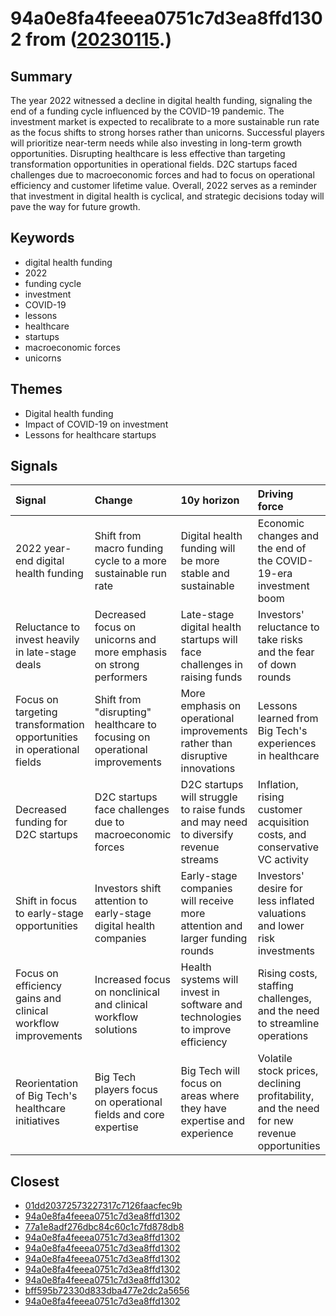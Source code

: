# 94a0e8fa4feeea0751c7d3ea8ffd1302 from ([20230115](https://kghosh.substack.com/p/20230115).)

## Summary

The year 2022 witnessed a decline in digital health funding, signaling the end of a funding cycle influenced by the COVID-19 pandemic. The investment market is expected to recalibrate to a more sustainable run rate as the focus shifts to strong horses rather than unicorns. Successful players will prioritize near-term needs while also investing in long-term growth opportunities. Disrupting healthcare is less effective than targeting transformation opportunities in operational fields. D2C startups faced challenges due to macroeconomic forces and had to focus on operational efficiency and customer lifetime value. Overall, 2022 serves as a reminder that investment in digital health is cyclical, and strategic decisions today will pave the way for future growth.

## Keywords

* digital health funding
* 2022
* funding cycle
* investment
* COVID-19
* lessons
* healthcare
* startups
* macroeconomic forces
* unicorns

## Themes

* Digital health funding
* Impact of COVID-19 on investment
* Lessons for healthcare startups

## Signals

| Signal                                                                | Change                                                                     | 10y horizon                                                                         | Driving force                                                                              |
|:----------------------------------------------------------------------|:---------------------------------------------------------------------------|:------------------------------------------------------------------------------------|:-------------------------------------------------------------------------------------------|
| 2022 year-end digital health funding                                  | Shift from macro funding cycle to a more sustainable run rate              | Digital health funding will be more stable and sustainable                          | Economic changes and the end of the COVID-19-era investment boom                           |
| Reluctance to invest heavily in late-stage deals                      | Decreased focus on unicorns and more emphasis on strong performers         | Late-stage digital health startups will face challenges in raising funds            | Investors' reluctance to take risks and the fear of down rounds                            |
| Focus on targeting transformation opportunities in operational fields | Shift from "disrupting" healthcare to focusing on operational improvements | More emphasis on operational improvements rather than disruptive innovations        | Lessons learned from Big Tech's experiences in healthcare                                  |
| Decreased funding for D2C startups                                    | D2C startups face challenges due to macroeconomic forces                   | D2C startups will struggle to raise funds and may need to diversify revenue streams | Inflation, rising customer acquisition costs, and conservative VC activity                 |
| Shift in focus to early-stage opportunities                           | Investors shift attention to early-stage digital health companies          | Early-stage companies will receive more attention and larger funding rounds         | Investors' desire for less inflated valuations and lower risk investments                  |
| Focus on efficiency gains and clinical workflow improvements          | Increased focus on nonclinical and clinical workflow solutions             | Health systems will invest in software and technologies to improve efficiency       | Rising costs, staffing challenges, and the need to streamline operations                   |
| Reorientation of Big Tech's healthcare initiatives                    | Big Tech players focus on operational fields and core expertise            | Big Tech will focus on areas where they have expertise and experience               | Volatile stock prices, declining profitability, and the need for new revenue opportunities |

## Closest

* [01dd20372573227317c7126faacfec9b](01dd20372573227317c7126faacfec9b)
* [94a0e8fa4feeea0751c7d3ea8ffd1302](94a0e8fa4feeea0751c7d3ea8ffd1302)
* [77a1e8adf276dbc84c60c1c7fd878db8](77a1e8adf276dbc84c60c1c7fd878db8)
* [94a0e8fa4feeea0751c7d3ea8ffd1302](94a0e8fa4feeea0751c7d3ea8ffd1302)
* [94a0e8fa4feeea0751c7d3ea8ffd1302](94a0e8fa4feeea0751c7d3ea8ffd1302)
* [94a0e8fa4feeea0751c7d3ea8ffd1302](94a0e8fa4feeea0751c7d3ea8ffd1302)
* [94a0e8fa4feeea0751c7d3ea8ffd1302](94a0e8fa4feeea0751c7d3ea8ffd1302)
* [94a0e8fa4feeea0751c7d3ea8ffd1302](94a0e8fa4feeea0751c7d3ea8ffd1302)
* [bff595b72330d833dba477e2dc2a5656](bff595b72330d833dba477e2dc2a5656)
* [94a0e8fa4feeea0751c7d3ea8ffd1302](94a0e8fa4feeea0751c7d3ea8ffd1302)